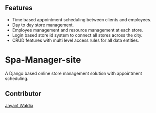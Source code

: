 ## Features
* Time based appointment scheduling between clients and employees.
* Day to day store management.
* Employee management and resource management at each store.
* Login based store id system to connect all stores across the city.
* CRUD features with multi level access rules for all data entities.



# Spa-Manager-site
A Django based online store management solution with appointment scheduling.


## Contributor
[Jayant Waldia](github.com/jayantsudo24)  
